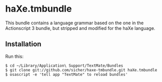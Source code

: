 # haXe.tmbundle

This bundle contains a language grammar based on the one in the Actionscript 3 bundle, but stripped and modified for the haXe language.

## Installation

Run this:
 
	$ cd ~/Library/Application\ Support/TextMate/Bundles
	$ git clone git://github.com/sicher/haxe-tmbundle.git haXe.tmbundle
	$ osascript -e 'tell app "TextMate" to reload bundles'
